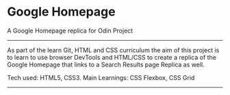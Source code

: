 # Google Homepage
A Google Homepage replica for Odin Project


****************************************

As part of the learn Git, HTML and CSS curriculum the aim of this project is to learn to use browser DevTools and HTML/CSS to create a replica of the Google Homepage that links to a Search Results page Replica as well.

Tech used: HTML5, CSS3.
Main Learnings: CSS Flexbox, CSS Grid

****************************************
